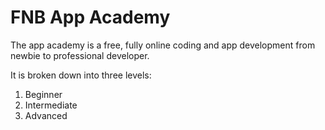 # FNB App Academy
The app academy is a free, fully online coding and app development from newbie to professional developer.

It is broken down into three levels:
1. Beginner
2. Intermediate
3. Advanced
